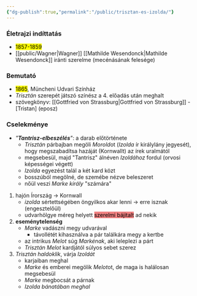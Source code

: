 ```yaml
---
{"dg-publish":true,"permalink":"/public/trisztan-es-izolda/"}
---
```


### Életrajzi indíttatás

- <mark>1857-1859</mark>
- [[public/Wagner\|Wagner]] [[Mathilde Wesendonck\|Mathilde Wesendonck]] iránti szerelme (mecénásának felesége)

### Bemutató

- <mark>1865</mark>, Müncheni Udvari Színház
- *Trisztán* szerepét játszó színész a 4. előadás után meghalt
- szövegkönyv: [[Gottfried von Strassburg\|Gottfried von Strassburg]] - [Tristan] (eposz)

### **Cselekménye**

- *"**Tantrisz-elbeszélés**"*: a darab előtörténete
	- *Trisztán* párbajban megöli *Morold*ot (*Izolda* ír királylány jegyesét), hogy megszabadítsa hazáját (Kornwallt) az írek uralmától
	- megsebesül, majd "Tantrisz" álnéven *Izoldához* fordul (orvosi képességei végett)
	- *Izolda* egyezést talál a két kard közt
	- bosszúból megölné, de szemébe nézve beleszeret
	- nőül veszi *Marke király* "számára"
1. hajón Írország -> Kornwall
	- *izolda* sértettségében öngyilkos akar lenni -> erre isznak (engesztelőül)
	- udvarhölgye méreg helyett <mark style="background-color: lightcoral;">szerelmi bájitalt</mark> ad nekik
2. **eseménytelenség**
	- *Marke* vadászni megy udvarával
		- távollétét kihasználva a pár találkára megy a kertbe
	- az intrikus *Melot* súg *Markénak*, aki leleplezi a párt
	- *Trisztán* *Melot* kardjától súlyos sebet szerez
3. *Trisztán haldoklik*, várja *Izoldát*
	- karjaiban meghal
	- *Marke* és emberei megölik *Melot*ot, de maga is halálosan megsebesül
	- *Marke* megbocsát a párnak
	- *Izolda bánatában meghal*